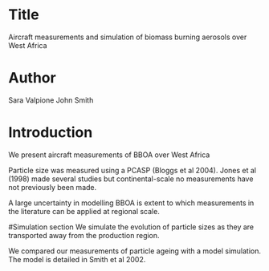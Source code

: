 # Title
Aircraft measurements and simulation of biomass burning aerosols over West Africa

# Author
Sara Valpione
John Smith

# Introduction
We present aircraft measurements of BBOA over West Africa

Particle size was measured using a PCASP (Bloggs et al 2004).
Jones et al (1998) made several studies but continental-scale no measurements have not previously been made.

A large uncertainty in modelling BBOA is extent to which measurements in the literature can be applied at regional scale.

#Simulation section
We simulate the evolution of particle sizes as they are transported away from the production region.

We compared our measurements of particle ageing with a model simulation.
The model is detailed in Smith et al 2002.
